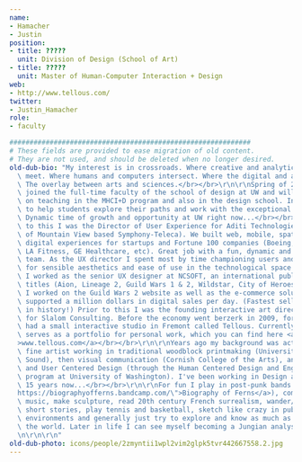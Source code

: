 ```yaml
---
name:
- Hamacher
- Justin
position:
- title: ?????
  unit: Division of Design (School of Art)
- title: ?????
  unit: Master of Human-Computer Interaction + Design
web:
- http://www.tellous.com/
twitter:
- Justin_Hamacher
role:
- faculty

############################################################
# These fields are provided to ease migration of old content.
# They are not used, and should be deleted when no longer desired.
old-dub-bio: "My interest is in crossroads. Where creative and analytical disciplines\
  \ meet. Where humans and computers intersect. Where the digital and analog merge.\
  \ The overlay between arts and sciences.</br></br>\r\n\r\nSpring of 2015 I have\
  \ joined the full-time faculty of the school of design at UW and will be focused\
  \ on teaching in the MHCI+D program and also in the design school. Incredibly excited\
  \ to help students explore their paths and work with the exceptional DUB faculty.\
  \ Dynamic time of growth and opportunity at UW right now...</br></br>\r\n\r\nPrior\
  \ to this I was the Director of User Experience for Aditi Technologies (a subsidiary\
  \ of Mountain View based Symphony-Teleca). We built web, mobile, spatial and connected\
  \ digital experiences for startups and Fortune 100 companies (Boeing, Microsoft,\
  \ LA Fitness, GE Healthcare, etc). Great job with a fun, dynamic and energized global\
  \ team. As the UX director I spent most by time championing users and advocating\
  \ for sensible aesthetics and ease of use in the technological space. In the past\
  \ I worked as the senior UX designer at NCSOFT, an international publisher of MMORPG\
  \ titles (Aion, Lineage 2, Guild Wars 1 & 2, Wildstar, City of Heroes). While there\
  \ I worked on the Guild Wars 2 website as well as the e-commerce solutions that\
  \ supported a million dollars in digital sales per day. (Fastest selling MMORPG\
  \ in history!) Prior to this I was the founding interactive art director/ux architect\
  \ for Slalom Consulting. Before the economy went berzerk in 2009, for 5 years I\
  \ had a small interactive studio in Fremont called Tellous. Currently the website\
  \ serves as a portfolio for personal work, which you can find here <a href=\"http://www.tellous.com\"\
  >www.tellous.com</a></br></br>\r\n\r\nYears ago my background was actually as a\
  \ fine artist working in traditional woodblock printmaking (University of Puget\
  \ Sound), then visual communication (Cornish College of the Arts), and finally HCI\
  \ and User Centered Design (through the Human Centered Design and Engineering masters\
  \ program at University of Washington). I've been working in Design and UX for about\
  \ 15 years now...</br></br>\r\n\r\nFor fun I play in post-punk bands (<a href=\"\
  https://biographyofferns.bandcamp.com/\">Biography of Ferns</a>), compose classical\
  \ music, make sculpture, read 20th century French surrealism, wander/hike, write\
  \ short stories, play tennis and basketball, sketch like crazy in pubs and urban\
  \ environments and generally just try to explore and know as much as I can about\
  \ the world. Later in life I can see myself becoming a Jungian analyst/depth psychologist.</br></br>\r\
  \n\r\n\r\n"
old-dub-photo: icons/people/2zmyntii1wpl2vim2glpk5tvr442667558.2.jpg
---
```

